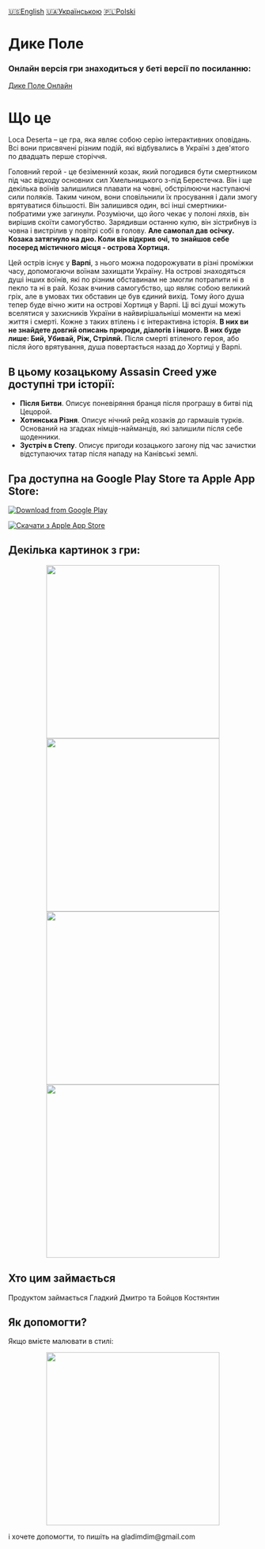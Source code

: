 [🇺🇸English](index_en.md)
[🇺🇦Українською](index.md)
[🇵🇱Polski](index_pl.md)

# Дике Полe

### Онлайн версія гри знаходиться у беті версії по посиланню:
[Дике Поле Онлайн](https://locadeserta.com/beta/)

# Що це

Loca Deserta – це гра, яка являє собою серію інтерактивних оповідань. Всі вони присвячені різним подій, які відбувались в Україні з дев'ятого по двадцать перше сторіччя. 

Головний герой - це безіменний козак, який погодився бути смертником під час відходу основних сил Хмельницького з-під Берестечка. Він і ще декілька воїнів залишилися плавати на човні, обстрілюючи наступаючі сили поляків. Таким чином, вони сповільнили їх просування і дали змогу врятуватися більшості. Він залишився один, всі інші смертники-побратими уже загинули. Розуміючи, що його чекає у полоні ляхів, він вирішив скоїти самогубство. Зарядивши останню кулю, він зістрибнув із човна і вистрілив у повітрі собі в голову. **Але самопал дав осічку. Козака затягнуло на дно. Коли він відкрив очі, то знайшов себе посеред містичного місця - острова Хортиця.**

Цей острів існує у **Варпі**, з нього можна подорожувати в різні проміжки часу, допомогаючи воїнам захищати Україну. На острові знаходяться душі інших воїнів, які по різним обставинам не змогли потрапити ні в пекло та ні в рай. Козак вчинив самогубство, що являє собою великий гріх, але в умовах тих обставин це був єдиний вихід. Тому його душа тепер буде вічно жити на острові Хортиця у Варпі. Ці всі душі можуть вселятися у захисників України в найвирішальніші моменти на межі життя і смерті. Кожне з таких втілень і є інтерактивна історія. **В них ви не знайдете довгий описань природи, діалогів і іншого. В них буде лише: Бий, Убивай, Ріж, Стріляй.** Після смерті втіленого героя, або після його врятування, душа повертається назад до Хортиці у Варпі.

## В цьому козацькому Assasin Creed уже доступні три історії: 

- **Після Битви**. Описує поневіряння бранця після програшу в битві під Цецорой.
- **Хотинська Різня**. Описує нічний рейд козаків до гармашів турків. Оснований на згадках німців-найманців, які залишили після себе щоденники.
- **Зустріч в Степу**. Описує пригоди козацького загону під час зачистки відступаючих татар після нападу на Канівські землі.

## Гра доступна на Google Play Store та Apple App Store:

[![Download from Google Play](images/play_store_badge.png)](https://play.google.com/store/apps/details?id=gladimdim.locadeserta)

[![Скачати з Apple App Store](images/appstore.svg)](https://apps.apple.com/us/app/loca-deserta/id1468068398)

## Декілька картинок з гри:
<p align="center">
  <img src="images/uk/screen1.png" width="350">
  <img src="images/uk/screen2.png" width="350">
  <img src="images/uk/screen3.png" width="350">
  <img src="images/uk/screen4.png" width="350">
</p>

## Хто цим займається

Продуктом займається Гладкий Дмитро та Бойцов Костянтин

## Як допомогти?

Якщо вмієте малювати в стилі: 
<p align="center">
  <img src="vesterfeld_example.jpg" width="350">
</p>
 і хочете допомогти, то пишіть на gladimdim@gmail.com

